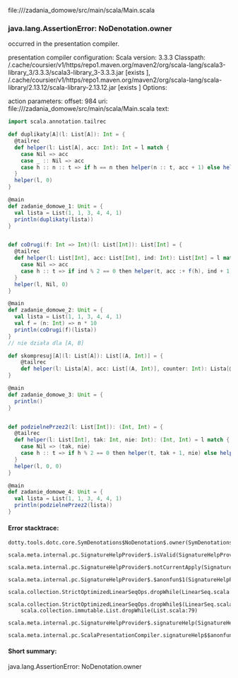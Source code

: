 file://<WORKSPACE>/zadania_domowe/src/main/scala/Main.scala
### java.lang.AssertionError: NoDenotation.owner

occurred in the presentation compiler.

presentation compiler configuration:
Scala version: 3.3.3
Classpath:
<HOME>/.cache/coursier/v1/https/repo1.maven.org/maven2/org/scala-lang/scala3-library_3/3.3.3/scala3-library_3-3.3.3.jar [exists ], <HOME>/.cache/coursier/v1/https/repo1.maven.org/maven2/org/scala-lang/scala-library/2.13.12/scala-library-2.13.12.jar [exists ]
Options:



action parameters:
offset: 984
uri: file://<WORKSPACE>/zadania_domowe/src/main/scala/Main.scala
text:
```scala
import scala.annotation.tailrec

def duplikaty[A](l: List[A]): Int = {
  @tailrec
  def helper(l: List[A], acc: Int): Int = l match {
    case Nil => acc
    case _ :: Nil => acc
    case h :: n :: t => if h == n then helper(n :: t, acc + 1) else helper(n :: t, acc)
  }
  helper(l, 0)
}

@main
def zadanie_domowe_1: Unit = {
  val lista = List(1, 1, 3, 4, 4, 1)
  println(duplikaty(lista))
}


def coDrugi(f: Int => Int)(l: List[Int]): List[Int] = {
  @tailrec
  def helper(l: List[Int], acc: List[Int], ind: Int): List[Int] = l match {
    case Nil => acc
    case h :: t => if ind % 2 == 0 then helper(t, acc :+ f(h), ind + 1) else helper(t, acc :+ h, ind + 1)
  }
  helper(l, Nil, 0)
}

@main
def zadanie_domowe_2: Unit = {
  val lista = List(1, 1, 3, 4, 4, 1)
  val f = (n: Int) => n * 10
  println(coDrugi(f)(lista))
}
// nie działa dla [A, B]

def skompresuj[A](l: List[A]): List[(A, Int)] = {
    @tailrec
    def helper(l: Lista[A], acc: List[(A, Int)], counter: Int): Lista[@@]
}

@main
def zadanie_domowe_3: Unit = {
  println()
}


def podzielnePrzez2(l: List[Int]): (Int, Int) = {
  @tailrec
  def helper(l: List[Int], tak: Int, nie: Int): (Int, Int) = l match {
    case Nil => (tak, nie)
    case h :: t => if h % 2 == 0 then helper(t, tak + 1, nie) else helper(t, tak, nie + 1)
  }
  helper(l, 0, 0)
}

@main
def zadanie_domowe_4: Unit = {
  val lista = List(1, 1, 3, 4, 4, 1)
  println(podzielnePrzez2(lista))
}


```



#### Error stacktrace:

```
dotty.tools.dotc.core.SymDenotations$NoDenotation$.owner(SymDenotations.scala:2607)
	scala.meta.internal.pc.SignatureHelpProvider$.isValid(SignatureHelpProvider.scala:83)
	scala.meta.internal.pc.SignatureHelpProvider$.notCurrentApply(SignatureHelpProvider.scala:94)
	scala.meta.internal.pc.SignatureHelpProvider$.$anonfun$1(SignatureHelpProvider.scala:48)
	scala.collection.StrictOptimizedLinearSeqOps.dropWhile(LinearSeq.scala:280)
	scala.collection.StrictOptimizedLinearSeqOps.dropWhile$(LinearSeq.scala:278)
	scala.collection.immutable.List.dropWhile(List.scala:79)
	scala.meta.internal.pc.SignatureHelpProvider$.signatureHelp(SignatureHelpProvider.scala:48)
	scala.meta.internal.pc.ScalaPresentationCompiler.signatureHelp$$anonfun$1(ScalaPresentationCompiler.scala:435)
```
#### Short summary: 

java.lang.AssertionError: NoDenotation.owner